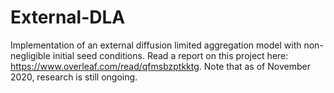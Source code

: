 # External-DLA

Implementation of an external diffusion limited aggregation model with non-negligible initial seed conditions. Read a report on this project here: https://www.overleaf.com/read/qfmsbzptkktg. Note that as of November 2020, research is still ongoing.
